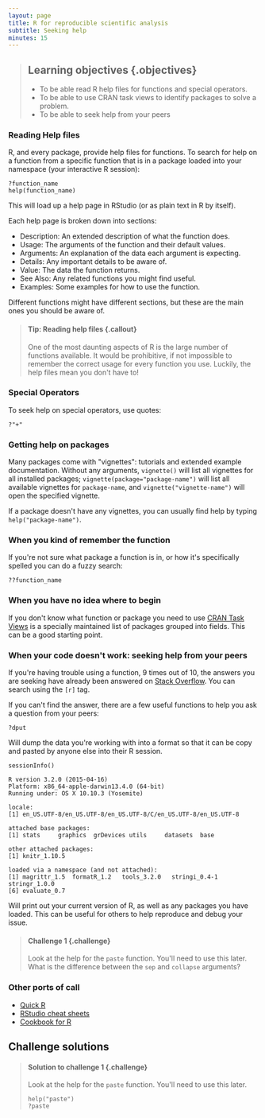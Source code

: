 ```yaml
---
layout: page
title: R for reproducible scientific analysis
subtitle: Seeking help
minutes: 15
---
```





> ## Learning objectives {.objectives}
>
> * To be able read R help files for functions and special operators.
> * To be able to use CRAN task views to identify packages to solve a problem.
> * To be able to seek help from your peers
>

### Reading Help files

R, and every package, provide help files for functions. To search for help on a
function from a specific function that is in a package loaded into your
namespace (your interactive R session):


~~~{.r}
?function_name
help(function_name)
~~~

This will load up a help page in RStudio (or as plain text in R by itself).

Each help page is broken down into sections:

 - Description: An extended description of what the function does.
 - Usage: The arguments of the function and their default values.
 - Arguments: An explanation of the data each argument is expecting.
 - Details: Any important details to be aware of.
 - Value: The data the function returns.
 - See Also: Any related functions you might find useful.
 - Examples: Some examples for how to use the function.

Different functions might have different sections, but these are the main ones you should be aware of.

> #### Tip: Reading help files {.callout}
>
> One of the most daunting aspects of R is the large number of functions
> available. It would be prohibitive, if not impossible to remember the
> correct usage for every function you use. Luckily, the help files
> mean you don't have to!
>

### Special Operators

To seek help on special operators, use quotes:


~~~{.r}
?"+"
~~~

### Getting help on packages

Many packages come with "vignettes": tutorials and extended example documentation.
Without any arguments, `vignette()` will list all vignettes for all installed packages;
`vignette(package="package-name")` will list all available vignettes for
`package-name`, and `vignette("vignette-name")` will open the specified vignette.

If a package doesn't have any vignettes, you can usually find help by typing
`help("package-name")`.

### When you kind of remember the function

If you're not sure what package a function is in, or how it's specifically spelled you can do a fuzzy search:


~~~{.r}
??function_name
~~~

### When you have no idea where to begin

If you don't know what function or package you need to use
[CRAN Task Views](http://cran.at.r-project.org/web/views)
is a specially maintained list of packages grouped into
fields. This can be a good starting point.

### When your code doesn't work: seeking help from your peers

If you're having trouble using a function, 9 times out of 10,
the answers you are seeking have already been answered on
[Stack Overflow](http://stackoverflow.com/). You can search using
the `[r]` tag.

If you can't find the answer, there are a few useful functions to
help you ask a question from your peers:


~~~{.r}
?dput
~~~

Will dump the data you're working with into a format so that it can
be copy and pasted by anyone else into their R session.


~~~{.r}
sessionInfo()
~~~



~~~{.output}
R version 3.2.0 (2015-04-16)
Platform: x86_64-apple-darwin13.4.0 (64-bit)
Running under: OS X 10.10.3 (Yosemite)

locale:
[1] en_US.UTF-8/en_US.UTF-8/en_US.UTF-8/C/en_US.UTF-8/en_US.UTF-8

attached base packages:
[1] stats     graphics  grDevices utils     datasets  base     

other attached packages:
[1] knitr_1.10.5

loaded via a namespace (and not attached):
[1] magrittr_1.5  formatR_1.2   tools_3.2.0   stringi_0.4-1 stringr_1.0.0
[6] evaluate_0.7 

~~~

Will print out your current version of R, as well as any packages you
have loaded. This can be useful for others to help reproduce and debug
your issue.

> #### Challenge 1 {.challenge}
> 
> Look at the help for the `paste` function. You'll need to use this later. 
> What is the difference between the `sep` and `collapse` arguments?
> 

### Other ports of call

* [Quick R](http://www.statmethods.net/)
* [RStudio cheat sheets](http://www.rstudio.com/resources/cheatsheets/)
* [Cookbook for R](http://www.cookbook-r.com/)

## Challenge solutions

> #### Solution to challenge 1 {.challenge}
> 
> Look at the help for the `paste` function. You'll need to use this later. 
> 
> 
> ~~~{.r}
> help("paste")
> ?paste
> ~~~
>
